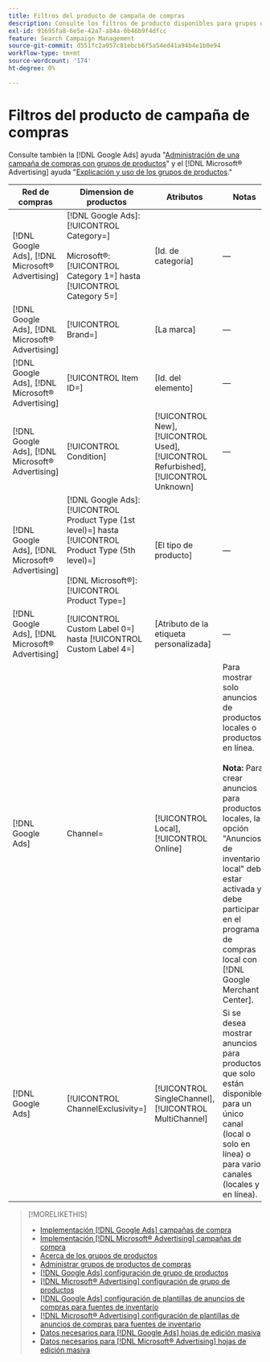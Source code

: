 ```yaml
---
title: Filtros del producto de campaña de compras
description: Consulte los filtros de producto disponibles para grupos de productos de compras.
exl-id: 91695fa8-6e5e-42a7-a84a-0b46b9f4dfcc
feature: Search Campaign Management
source-git-commit: d551fc2a957c81ebcb6f5a54ed41a94b4e1b0e94
workflow-type: tm+mt
source-wordcount: '174'
ht-degree: 0%

---
```


# Filtros del producto de campaña de compras

Consulte también la [!DNL Google Ads] ayuda &quot;[Administración de una campaña de compras con grupos de productos](https://support.google.com/google-ads/answer/6275317)&quot; y el [!DNL Microsoft® Advertising] ayuda &quot;[Explicación y uso de los grupos de productos](https://help.ads.microsoft.com/#apex/bae/en/56782).&quot;

| Red de compras | Dimension de productos | Atributos | Notas |
|----|----|----|----|
| [!DNL Google Ads], [!DNL Microsoft® Advertising] | [!DNL Google Ads]: [!UICONTROL Category=]<br><br>Microsoft®: [!UICONTROL Category 1=] hasta [!UICONTROL Category 5=] | \[Id. de categoría\] | — |
| [!DNL Google Ads], [!DNL Microsoft® Advertising] | [!UICONTROL Brand=] | \[La marca\] | — |
| [!DNL Google Ads], [!DNL Microsoft® Advertising] | [!UICONTROL Item ID=] | \[Id. del elemento\] | — |
| [!DNL Google Ads], [!DNL Microsoft® Advertising] | [!UICONTROL Condition] | [!UICONTROL New], [!UICONTROL Used], [!UICONTROL Refurbished], [!UICONTROL Unknown] | — |
| [!DNL Google Ads], [!DNL Microsoft® Advertising] | [!DNL Google Ads]: [!UICONTROL Product Type (1st level)=] hasta [!UICONTROL Product Type (5th level)=]<br><br>[!DNL Microsoft®]: [!UICONTROL Product Type=] | \[El tipo de producto\] | — |
| [!DNL Google Ads], [!DNL Microsoft® Advertising] | [!UICONTROL Custom Label 0=] hasta [!UICONTROL Custom Label 4=] | \[Atributo de la etiqueta personalizada\] | — |
| [!DNL Google Ads] | Channel= | [!UICONTROL Local], [!UICONTROL Online] | Para mostrar solo anuncios de productos locales o productos en línea.<br><br><b>Nota:</b> Para crear anuncios para productos locales, la opción &quot;Anuncios de inventario local&quot; debe estar activada y debe participar en el programa de compras local con [!DNL Google Merchant Center]. |
| [!DNL Google Ads] | [!UICONTROL ChannelExclusivity=] | [!UICONTROL SingleChannel], [!UICONTROL MultiChannel] | Si se desea mostrar anuncios para productos que solo están disponibles para un único canal (local o solo en línea) o para varios canales (locales y en línea). |

>[!MORELIKETHIS]
>
>* [Implementación [!DNL Google Ads] campañas de compra](/help/search-social-commerce/campaign-management/special-campaign-types/google-shopping-campaigns.md)
>* [Implementación [!DNL Microsoft® Advertising] campañas de compra](/help/search-social-commerce/campaign-management/special-campaign-types/microsoft-shopping-campaigns.md)
>* [Acerca de los grupos de productos](product-group-about.md)
>* [Administrar grupos de productos de compras](product-group-manage.md)
>* [[!DNL Google Ads] configuración de grupo de productos](/help/search-social-commerce/campaign-management/campaigns/product-group-settings-google.md)
>* [[!DNL Microsoft® Advertising] configuración de grupo de productos](/help/search-social-commerce/campaign-management/campaigns/product-group-settings-microsoft.md)
>* [[!DNL Google Ads] configuración de plantillas de anuncios de compras para fuentes de inventario](/help/search-social-commerce/campaign-management/inventory-feeds/ad-templates/template-google-shopping.md)
>* [[!DNL Microsoft® Advertising] configuración de plantillas de anuncios de compras para fuentes de inventario](/help/search-social-commerce/campaign-management/inventory-feeds/ad-templates/template-microsoft-shopping.md)
>* [Datos necesarios para [!DNL Google Ads] hojas de edición masiva](/help/search-social-commerce/campaign-management/bulksheets/bulksheet-data-formats/bulksheet-data-google.md)
>* [Datos necesarios para [!DNL Microsoft® Advertising] hojas de edición masiva](/help/search-social-commerce/campaign-management/bulksheets/bulksheet-data-formats/bulksheet-data-microsoft.md)
